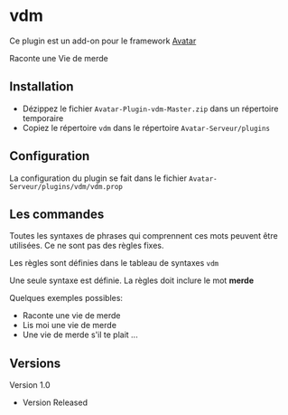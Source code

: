 vdm
=========

Ce plugin est un add-on pour le framework [Avatar](https://github.com/Spikharpax/A.V.A.T.A.R)

Raconte une Vie de merde


## Installation

- Dézippez le fichier `Avatar-Plugin-vdm-Master.zip` dans un répertoire temporaire
- Copiez le répertoire `vdm` dans le répertoire `Avatar-Serveur/plugins`

## Configuration
La configuration du plugin se fait dans le fichier `Avatar-Serveur/plugins/vdm/vdm.prop`

## Les commandes
Toutes les syntaxes de phrases qui comprennent ces mots peuvent être utilisées. Ce ne sont pas des règles fixes.

Les règles sont définies dans le tableau de syntaxes `vdm`

Une seule syntaxe est définie. La règles doit inclure le mot **merde** 

Quelques exemples possibles:
- Raconte une vie de merde
- Lis moi une vie de merde
- Une vie de merde s'il te plait
...
   
## Versions
Version 1.0 
- Version Released
